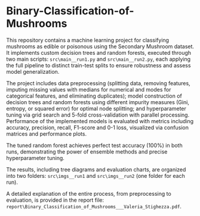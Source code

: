 # Binary-Classification-of-Mushrooms

This repository contains a machine learning project for classifying mushrooms as edible or poisonous using the Secondary Mushroom dataset. It implements custom decision trees and random forests, executed through two main scripts: `src\main__run1.py` and `src\main__run2.py`, each applying the full pipeline to distinct train-test splits to ensure robustness and assess model generalization.

The project includes data preprocessing (splitting data, removing features, imputing missing values with medians for numerical and modes for categorical features, and eliminating duplicates); model construction of decision trees and random forests using different impurity measures (Gini, entropy, or squared error) for optimal node splitting; and hyperparameter tuning via grid search and 5-fold cross-validation with parallel processing.
Performance of the implemented models is evaluated with metrics including accuracy, precision, recall, F1-score and 0-1 loss, visualized via confusion matrices and performance plots. 

The tuned random forest achieves perfect test accuracy (100%) in both runs, demonstrating the power of ensemble methods and precise hyperparameter tuning. 

The results, including tree diagrams and evaluation charts, are organized into two folders: `src\imgs__run1` and `src\imgs__run2` (one folder for each run).

A detailed explanation of the entire process, from preprocessing to evaluation, is provided in the report file: `report\Binary_Classification_of_Mushrooms___Valeria_Stighezza.pdf`.
